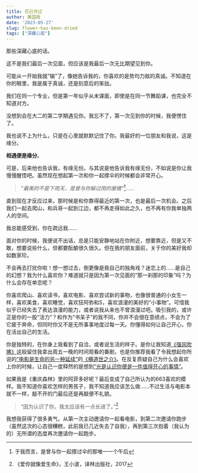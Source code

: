 ```yaml
---
title: 花已开过
author: 黄国政
date: '2023-05-27'
slug: flower-has-been-dried
tags: ["深藏心底"]
---
```


那些深藏心底的话。

<!--more-->

这不是我们最后一次见面，但应该是我最后一次无比期望见到你。  

可能从一开始我就“输”了，像她告诉我的，你喜欢的是势均力敌的真诚。不知道在你的眼里，我是属于真诚，还是刻意后的笨拙。  

我们在同一个专业，但是第一年似乎从未谋面，即使是在同一节舞蹈课，也完全不知道对方。  

没想到会在大二的第二学期遇见你。我忘不了，第一次见到你的时候，我便愣住了。  

我也说不上为什么，只是在心里就默默记住了你。我最好的一位朋友和我说，这是缘分。  

**相遇便是缘分**。

可是，后来他也告诉我，有缘无份。与其说是他告诉我有缘无份，不如说是你让我慢慢醒悟吧。虽然现在想起第一次和你一起撑伞的时候都会非常开心。

> *“最美的不是下雨天，是曾与你躲过雨的屋檐”*[^forme]……

[^forme]: 于我而言，是曾与你一起撑过伞的那唯一一个午后

直到现在才反应过来，那时候是和你靠得最近的第一次，也是最后一次机会。之后我们一起去爬山，和兵哥一起到江边，都不再走得如此之久，也不再有你我单独两人的空间。  

我总能感受到，你在疏远我……

面对你的时候，我便说不出话，总是只能安静地站在你附近，想要靠近，但是又不敢，想要说些什么，但都要酝酿很久很久。但在我的朋友面前，关于你的美好我却如数家珍。  

不会再去打扰你啦！想一想过去，倒更像是我自己的独角戏？迷恋上的……是自己的幻想？我为什么喜欢你？难道就只是因为第一次见面的“那一刹那的印象”吗？为什么会存在单恋呢？  

你喜欢爬山、喜欢读书，喜欢电影、喜欢尝试新的事物，也像很普通的小女生一样，喜欢美食，喜欢睡觉，喜欢狂阿弥和S，喜欢浪漫的美好的“小事物”。可惜我似乎已经失去了表达浪漫的能力，或者说我从来也不曾浪漫过吧。吸引我的，或许正是你的一股“活力”？和作为“书呆子”的我不同，你并不会很在意绩点，不会为了它疲于奔命，但同时你又不是无所事事地度过每一天。你懂得如何让自己开心，你在活出自己的生活。  

你是独特的，在你身上我看到了自洽，或者说生活的样子。是你让我知道[《强风吹拂》](https://www.bilibili.com/bangumi/play/ep250585?spm_id_from=333.337.0.0&from_spmid=666.25.episode.0)这般留住我拿出周五一晚的时间观看的番剧，也是你推荐我看了令我想起你所说的<u>“电影是生命的另一种延续”</u>的[《横道世之介》](https://www.bilibili.com/bangumi/play/ep350056?theme=movie&spm_id_from=333.337.0.0)。在反复质疑自己为什么会喜欢上你的时候，让自己一度释然的是想到<u>“光是认识你便是一件值得开心的事情”</u>。  

如果我是《重庆森林》里的阿菲多好呢？最后变成了自己所认为的663喜欢的模样。我不知道你喜欢怎样的男孩子，我不知道我应该怎么做……不过生活与电影本就不一样，敲不开的门最后还是再敲便不礼貌。  

> “因为认识了你，我太应该有一点长进了。”[^love as life]

[^love as life]: 《爱你就像爱生命》，王小波，译林出版社，2017

我想我获得了很多勇气，从第一次主动邀请你一起看电影，到第二次邀请你跑步（虽然这次的心态很糟糕，此前我已几近失去了自我），再到第三次抱着（我认为的）无所谓的态度再次邀请你一起跑步。
